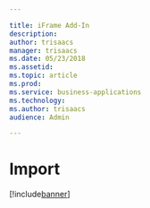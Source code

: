 ```yaml
---

title: iFrame Add-In
description: 
author: trisaacs
manager: trisaacs
ms.date: 05/23/2018
ms.assetid: 
ms.topic: article
ms.prod: 
ms.service: business-applications
ms.technology: 
ms.author: trisaacs
audience: Admin

---
```

#  Import 

[!include[banner](../../../includes/banner.md)]

